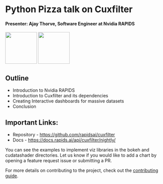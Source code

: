 # Python Pizza talk on Cuxfilter

#### Presenter: Ajay Thorve, Software Engineer at Nvidia RAPIDS

<img src='https://dash-rapids-covid19.org/assets/rapids-logo.png' width="100" height="100"> <img src='https://static1.purestorage.com/content/dam/purestorage/pure-events/nvidia.png.imgo.png' width="100" height="100">


## Outline

- Introduction to Nvidia RAPIDS
- Introduction to Cuxfilter and its dependencies
- Creating Interactive dashboards for massive datasets
- Conclusion


## Important Links:

- Repository - https://github.com/rapidsai/cuxfilter
- Docs - https://docs.rapids.ai/api/cuxfilter/nightly/

You can see the examples to implement viz libraries in the bokeh and cudatashader directories. Let us know if you would like to add a chart by opening a feature request issue or submitting a PR.

For more details on contributing to the project, check out the [contributing guide](https://github.com/rapidsai/cuxfilter/blob/branch-0.14/CONTRIBUTING.md).